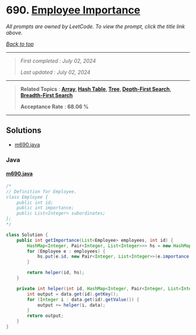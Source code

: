 # 690. [Employee Importance](<https://leetcode.com/problems/employee-importance>)

*All prompts are owned by LeetCode. To view the prompt, click the title link above.*

*[Back to top](<../README.md>)*

------

> *First completed : July 02, 2024*
>
> *Last updated : July 02, 2024*

------

> **Related Topics** : **[Array](<by_topic/Array.md>), [Hash Table](<by_topic/Hash Table.md>), [Tree](<by_topic/Tree.md>), [Depth-First Search](<by_topic/Depth-First Search.md>), [Breadth-First Search](<by_topic/Breadth-First Search.md>)**
>
> **Acceptance Rate** : **68.06 %**

------

## Solutions

- [m690.java](<../my-submissions/m690.java>)
### Java
#### [m690.java](<../my-submissions/m690.java>)
```Java
/*
// Definition for Employee.
class Employee {
    public int id;
    public int importance;
    public List<Integer> subordinates;
};
*/

class Solution {
    public int getImportance(List<Employee> employees, int id) {
        HashMap<Integer, Pair<Integer, List<Integer>>> hs = new HashMap<>();
        for (Employee e : employees) {
            hs.put(e.id, new Pair<Integer, List<Integer>>(e.importance, e.subordinates));
        }

        return helper(id, hs);
    }

    private int helper(int id, HashMap<Integer, Pair<Integer, List<Integer>>> data) {
        int output = data.get(id).getKey();
        for (Integer i : data.get(id).getValue()) {
            output += helper(i, data);
        }
        return output;
    }
}
```

